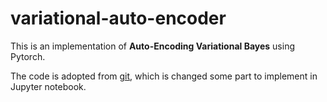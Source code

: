 # variational-auto-encoder

This is an implementation of **Auto-Encoding Variational Bayes** using Pytorch.

The code is adopted from [git](https://github.com/pytorch/examples/blob/master/vae/main.py), which is changed some part to implement in Jupyter notebook.
